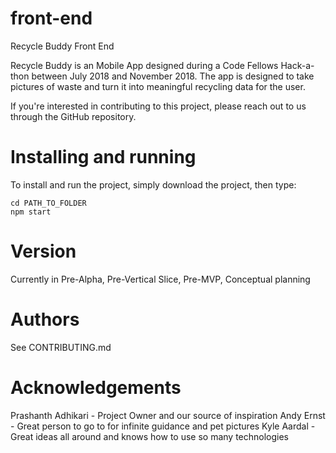 # front-end
Recycle Buddy Front End

Recycle Buddy is an Mobile App designed during a Code Fellows Hack-a-thon between July 2018 and November 2018. The app is designed to take pictures of waste and turn it into meaningful recycling data for the user. 

If you're interested in contributing to this project, please reach out to us through the GitHub repository. 

# Installing and running

To install and run the project, simply download the project, then type:

```
cd PATH_TO_FOLDER
npm start
```

# Version
Currently in Pre-Alpha, Pre-Vertical Slice, Pre-MVP, Conceptual planning

# Authors
See CONTRIBUTING.md

# Acknowledgements
Prashanth Adhikari - Project Owner and our source of inspiration
Andy Ernst - Great person to go to for infinite guidance and pet pictures
Kyle Aardal - Great ideas all around and knows how to use so many technologies